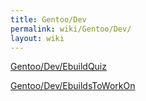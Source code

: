 ```yaml
---
title: Gentoo/Dev
permalink: wiki/Gentoo/Dev/
layout: wiki
---
```


[Gentoo/Dev/EbuildQuiz](/wiki/Gentoo/Dev/EbuildQuiz "wikilink")

[Gentoo/Dev/EbuildsToWorkOn](/wiki/Gentoo/Dev/EbuildsToWorkOn "wikilink")
